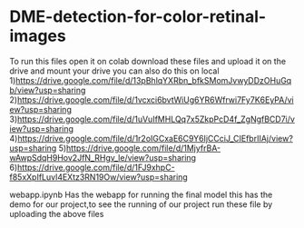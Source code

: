 # DME-detection-for-color-retinal-images
To run this files open it on colab
download these files and upload it on the drive and mount your drive you can also do this on local
  1)https://drive.google.com/file/d/13pBhlqYXRbn_bfkSMomJvwyDDzOHuGqb/view?usp=sharing
  2)https://drive.google.com/file/d/1vcxci6bvtWiUg6YR6Wfrwi7Fy7K6EyPA/view?usp=sharing
  3)https://drive.google.com/file/d/1uVuIfMHLQq7x5ZkpPcD4f_ZgNgfBCD7i/view?usp=sharing
  4)https://drive.google.com/file/d/1r2oIGCxaE6C9Y6IjCCciJ_CIEfbrIIAj/view?usp=sharing
  5)https://drive.google.com/file/d/1MjyfrBA-wAwpSdqH9Hov2JfN_RHgv_le/view?usp=sharing
  6)https://drive.google.com/file/d/1FJ9xhpC-f85xXpIfLuvl4EXtz3RN19Ow/view?usp=sharing
  
webapp.ipynb
    Has the webapp for running the final model this has the demo for our project,to see the running of our project run these file by uploading the above files
   
